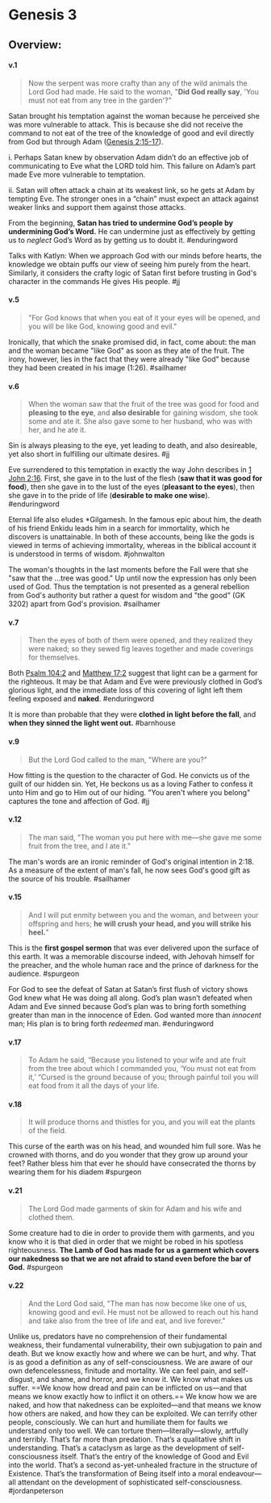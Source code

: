 # Genesis 3

## Overview:


#### v.1
>Now the serpent was more crafty than any of the wild animals the Lord God had made. He said to the woman, "**Did God really say**, 'You must not eat from any tree in the garden'?"

Satan brought his temptation against the woman because he perceived she was more vulnerable to attack. This is because she did not receive the command to not eat of the tree of the knowledge of good and evil directly from God but through Adam ([Genesis 2:15-17](https://www.blueletterbible.org/search/preSearch.cfm?Criteria=Genesis+2.15-17&t=NKJV)).

i. Perhaps Satan knew by observation Adam didn’t do an effective job of communicating to Eve what the LORD told him. This failure on Adam’s part made Eve more vulnerable to temptation.

ii. Satan will often attack a chain at its weakest link, so he gets at Adam by tempting Eve. The stronger ones in a “chain” must expect an attack against weaker links and support them against those attacks.

From the beginning, **Satan has tried to undermine God’s people by undermining God’s Word.** He can undermine just as effectively by getting us to _neglect_ God’s Word as by getting us to doubt it.
#enduringword 

Talks with Katlyn: When we approach God with our minds before hearts, the knowledge we obtain puffs our view of seeing him purely from the heart. Similarly, it considers the crafty logic of Satan first before trusting in God's character in the commands He gives His people.
#jj 

#### v.5
>"For God knows that when you eat of it your eyes will be opened, and you will be like God, knowing good and evil."

Ironically, that which the snake promised did, in fact, come about: the man and the woman became "like God" as soon as they ate of the fruit. The irony, however, lies in the fact that they were already "like God" because they had been created in his image (1:26).
#sailhamer 

#### v.6
>When the woman saw that the fruit of the tree was good for food and **pleasing to the eye**, and **also desirable** for gaining wisdom, she took some and ate it. She also gave some to her husband, who was with her, and he ate it.

Sin is always pleasing to the eye, yet leading to death, and also desireable, yet also short in fulfilling our ultimate desires.
#jj 

Eve surrendered to this temptation in exactly the way John describes in [1 John 2:16](1John2#v.16). First, she gave in to the lust of the flesh (**saw that it was good for food**), then she gave in to the lust of the eyes (**pleasant to the eyes**), then she gave in to the pride of life (**desirable to make one wise**).
#enduringword 

Eternal life also eludes \*Gilgamesh. In the famous epic about him, the death of his friend Enkidu leads him in a search for immortality, which he discovers is unattainable. In both of these accounts, being like the gods is viewed in terms of achieving immortality, whereas in the biblical account it is understood in terms of wisdom.
#johnwalton

The woman's thoughts in the last moments before the Fall were that she "saw that the ...tree was good." Up until now the expression has only been used of God. Thus the temptation is not presented as a general rebellion from God's authority but rather a quest for wisdom and "the good" (GK 3202) apart from God's provision.
#sailhamer

#### v.7
>Then the eyes of both of them were opened, and they realized they were naked; so they sewed fig leaves together and made coverings for themselves.

Both [Psalm 104:2](https://www.blueletterbible.org/search/preSearch.cfm?Criteria=Psalm+104.2&t=NKJV) and [Matthew 17:2](https://www.blueletterbible.org/search/preSearch.cfm?Criteria=Matthew+17.2&t=NKJV) suggest that light can be a garment for the righteous. It may be that Adam and Eve were previously clothed in God’s glorious light, and the immediate loss of this covering of light left them feeling exposed and **naked**.
#enduringword 

It is more than probable that they were **clothed in light before the fall**, and **when they sinned the light went out.**
#barnhouse 

#### v.9
>But the Lord God called to the man, "Where are you?"

How fitting is the question to the character of God. He convicts us of the guilt of our hidden sin. Yet, He beckons us as a loving Father to confess it unto Him and go to Him out of our hiding. "You aren't where you belong" captures the tone and affection of God.
#jj 

#### v.12
>The man said, "The woman you put here with me—she gave me some fruit from the tree, and I ate it."

The man's words are an ironic reminder of God's original intention in 2:18. As a measure of the extent of man's fall, he now sees God's good gift as the source of his trouble.
#sailhamer 

#### v.15
>And I will put enmity between you and the woman, and between your offspring and hers; **he will crush your head, and you will strike his heel.**"

This is the **first gospel sermon** that was ever delivered upon the surface of this earth. It was a memorable discourse indeed, with Jehovah himself for the preacher, and the whole human race and the prince of darkness for the audience.
#spurgeon

For God to see the defeat of Satan at Satan’s first flush of victory shows God knew what He was doing all along. God’s plan wasn’t defeated when Adam and Eve sinned because God’s plan was to bring forth something greater than man in the innocence of Eden. God wanted more than _innocent_ man; His plan is to bring forth _redeemed_ man.
#enduringword 

#### v.17
>To Adam he said, “Because you listened to your wife and ate fruit from the tree about which I commanded you, ‘You must not eat from it,’ “Cursed is the ground because of you; through painful toil you will eat food from it all the days of your life.

#### v.18
>It will produce thorns and thistles for you, and you will eat the plants of the field.

This curse of the earth was on his head, and wounded him full sore. Was he crowned with thorns, and do you wonder that they grow up around your feet? Rather bless him that ever he should have consecrated the thorns by wearing them for his diadem
#spurgeon 

#### v.21
>The Lord God made garments of skin for Adam and his wife and clothed them.

Some creature had to die in order to provide them with garments, and you know who it is that died in order that we might be robed in his spotless righteousness. **The Lamb of God has made for us a garment which covers our nakedness so that we are not afraid to stand even before the bar of God.**
#spurgeon 

#### v.22
>And the Lord God said, "The man has now become like one of us, knowing good and evil. He must not be allowed to reach out his hand and take also from the tree of life and eat, and live forever."

Unlike us, predators have no comprehension of their fundamental weakness, their fundamental vulnerability, their own subjugation to pain and death. But we know exactly how and where we can be hurt, and why. That is as good a definition as any of self-consciousness. We are aware of our own defencelessness, finitude and mortality. We can feel pain, and self-disgust, and shame, and horror, and we know it. We know what makes us suffer. ==We know how dread and pain can be inflicted on us—and that means we know exactly how to inflict it on others.== We know how we are naked, and how that nakedness can be exploited—and that means we know how others are naked, and how they can be exploited. We can terrify other people, consciously. We can hurt and humiliate them for faults we understand only too well. We can torture them—literally—slowly, artfully and terribly. That’s far more than predation. That’s a qualitative shift in understanding. That’s a cataclysm as large as the development of self-consciousness itself. That’s the entry of the knowledge of Good and Evil into the world. That’s a second as-yet-unhealed fracture in the structure of Existence. That’s the transformation of Being itself into a moral endeavour—all attendant on the development of sophisticated self-consciousness.
#jordanpeterson 

